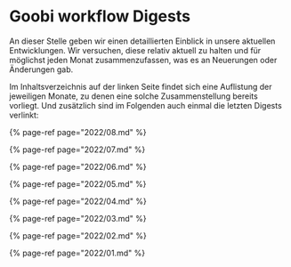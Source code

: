 # Goobi workflow Digests

An dieser Stelle geben wir einen detaillierten Einblick in unsere aktuellen Entwicklungen. Wir versuchen, diese relativ aktuell zu halten und für möglichst jeden Monat zusammenzufassen, was es an Neuerungen oder Änderungen gab.

Im Inhaltsverzeichnis auf der linken Seite findet sich eine Auflistung der jeweiligen Monate, zu denen eine solche Zusammenstellung bereits vorliegt. Und zusätzlich sind im Folgenden auch einmal die letzten Digests verlinkt:

{% page-ref page="2022/08.md" %}

{% page-ref page="2022/07.md" %}

{% page-ref page="2022/06.md" %}

{% page-ref page="2022/05.md" %}

{% page-ref page="2022/04.md" %}

{% page-ref page="2022/03.md" %}

{% page-ref page="2022/02.md" %}

{% page-ref page="2022/01.md" %}
